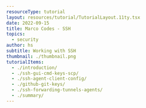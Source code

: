```yaml
---
resourceType: tutorial
layout: resources/tutorial/TutorialLayout.11ty.tsx
date: 2022-09-15
title: Marco Codes - SSH
topics:
  - security
author: hs
subtitle: Working with SSH
thumbnail: ./thumbnail.png
tutorialItems:
  - ./introduction/
  - ./ssh-gui-cmd-keys-scp/
  - ./ssh-agent-client-config/
  - ./github-git-keys/
  - ./ssh-forwarding-tunnels-agents/
  - ./summary/
---
```


